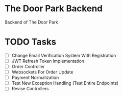 # The Door Park Backend

Backend of The Door Park

# TODO Tasks

- [ ] Change Email Verification System With Registration
- [ ] JWT Refresh Token Implementation
- [ ] Order Controller
- [ ] Websockets For Order Update
- [ ] Payment Normalization
- [ ] Test New Exception Handling (Test Entire Endpoints)
- [ ] Revise Controllers
